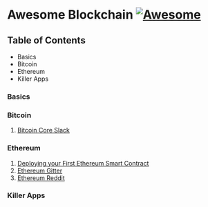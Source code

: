 # Awesome Blockchain [![Awesome](https://cdn.rawgit.com/sindresorhus/awesome/d7305f38d29fed78fa85652e3a63e154dd8e8829/media/badge.svg)](https://github.com/sindresorhus/awesome)

## Table of Contents
* Basics
* Bitcoin
* Ethereum
* Killer Apps

### Basics

### Bitcoin
1. [Bitcoin Core Slack](https://bitcoincore.slack.com)

### Ethereum
1. [Deploying your First Ethereum Smart Contract](http://hypernephelist.com/2016/06/01/deploying-my-first-smart-contract.html)
2. [Ethereum Gitter](https://gitter.im/ethereum/topics)
3. [Ethereum Reddit](https://www.reddit.com/r/ethereum/)

### Killer Apps
